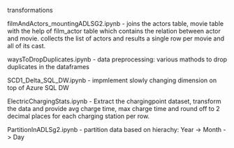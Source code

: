 transformations 


  filmAndActors_mountingADLSG2.ipynb - joins the actors table, movie table with the help of film_actor table which contains the relation between actor and movie. collects the list                                         of actors and results a single row per movie and all of its cast.
  
  waysToDropDuplicates.ipynb - data preprocessing: various mathods to drop duplicates in the dataframes
  
  SCD1_Delta_SQL_DW.ipynb - impmlement slowly changing dimension on top of Azure SQL DW
  
  ElectricChargingStats.ipynb - Extract the chargingpoint dataset, transform the data and provide avg charge time, max charge time and round off to 2 decimal places for each                                       charging station per row.


  PartitionInADLSg2.ipynb - partition data based on hierachy: Year -> Month -> Day
